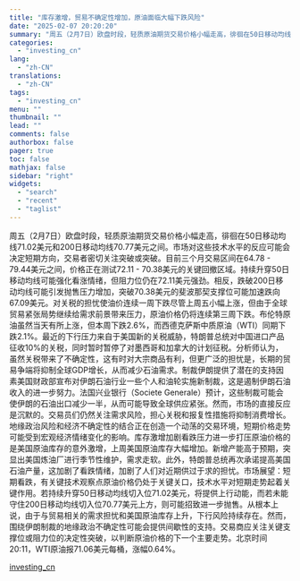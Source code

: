 ```yaml
---
title: "库存激增，贸易不确定性增加，原油面临大幅下跌风险"
date: "2025-02-07 20:20:20"
summary: "周五（2月7日）欧盘时段，轻质原油期货交易价格小幅走高，徘徊在50日移动均线71.02美元和200日..."
categories:
  - "investing_cn"
lang:
  - "zh-CN"
translations:
  - "zh-CN"
tags:
  - "investing_cn"
menu: ""
thumbnail: ""
lead: ""
comments: false
authorbox: false
pager: true
toc: false
mathjax: false
sidebar: "right"
widgets:
  - "search"
  - "recent"
  - "taglist"
---
```


周五（2月7日）欧盘时段，轻质原油期货交易价格小幅走高，徘徊在50日移动均线71.02美元和200日移动均线70.77美元之间。市场对这些技术水平的反应可能会决定短期方向，交易者密切关注突破或突破。目前三个月交易区间在64.78 - 79.44美元之间，价格正在测试72.11 - 70.38美元的关键回撤区域。持续升穿50日移动均线可能强化看涨情绪，但阻力位仍在72.11美元强劲。相反，跌破200日移动均线可能引发抛售压力增加，突破70.38美元的斐波那契支撑位可能加速跌向67.09美元。对关税的担忧使油价连续一周下跌尽管上周五小幅上涨，但由于全球贸易紧张局势继续给需求前景带来压力，原油价格仍将连续第三周下跌。布伦特原油虽然当天有所上涨，但本周下跌2.6%，而西德克萨斯中质原油（WTI）同期下跌2.1%。最近的下行压力来自于美国新的关税威胁，特朗普总统对中国进口产品征收10%的关税，同时暂时暂停了对墨西哥和加拿大的计划征税。分析师认为，虽然关税带来了不确定性，这有时对大宗商品有利，但更广泛的担忧是，长期的贸易争端将抑制全球GDP增长，从而减少石油需求。制裁伊朗提供了潜在的支持因素美国财政部宣布对伊朗石油行业一些个人和油轮实施新制裁，这是遏制伊朗石油收入的进一步努力。法国兴业银行（Societe Generale）预计，这些制裁可能会使伊朗的石油出口减少一半，从而可能导致全球供应紧张。然而，市场的直接反应是沉默的。交易员们仍然关注需求风险，担心关税和报复性措施将抑制消费增长。地缘政治风险和经济不确定性的结合正在创造一个动荡的交易环境，短期价格走势可能受到宏观经济情绪变化的影响。库存激增加剧看跌压力进一步打压原油价格的是美国原油库存的意外激增，上周美国原油库存大幅增加。新增产能高于预期，突显出美国炼油厂进行季节性维护，需求走软。此外，特朗普总统再次承诺提高美国石油产量，这加剧了看跌情绪，加剧了人们对近期供过于求的担忧。市场展望：短期看跌，有关键技术观察点原油价格仍处于关键关口，技术水平对短期走势起着关键作用。若持续升穿50日移动均线切入位71.02美元，将提供上行动能，而若未能守住200日移动均线切入位70.77美元上方，则可能招致进一步抛售。从根本上说，由于与贸易相关的需求担忧和美国原油库存上升，下行风险持续存在。然而，围绕伊朗制裁的地缘政治不确定性可能会提供间歇性的支持。交易商应关注关键支撑位或阻力位的决定性突破，以判断原油价格的下一个主要走势。北京时间20:11，WTI原油报71.06美元每桶，涨幅0.64%。

[investing_cn](https://cn.investing.com/news/commodities-news/article-2662408)
